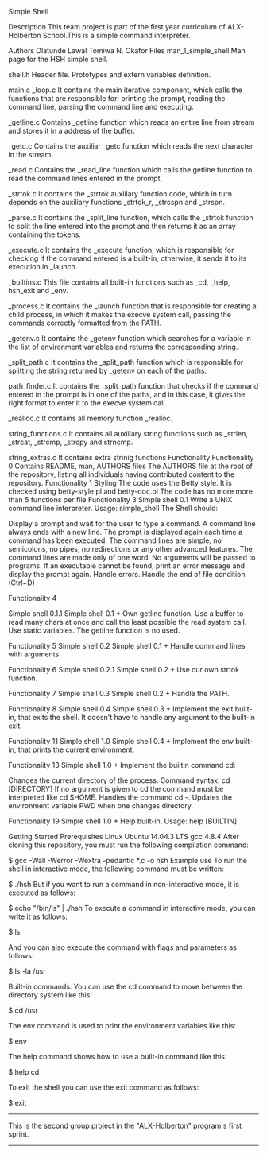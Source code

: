 Simple Shell

Description
This team project is part of the first year curriculum of ALX-Holberton School.This is a simple command interpreter.

Authors
Olatunde Lawal
Tomiwa N. Okafor
Files
man_1_simple_shell
Man page for the HSH simple shell.

shell.h
Header file. Prototypes and extern variables definition.

main.c
_loop.c
It contains the main iterative component, which calls the functions that are responsible for: printing the prompt, reading the command line, parsing the command line and executing.

_getline.c
Contains _getline function which reads an entire line from stream and stores it in a address of the buffer.

_getc.c
Contains the auxiliar _getc function which reads the next character in the stream.

_read.c
Contains the _read_line function which calls the getline function to read the command lines entered in the prompt.

_strtok.c
It contains the _strtok auxiliary function code, which in turn depends on the auxiliary functions _strtok_r, _strcspn and _strspn.

_parse.c
It contains the _split_line function, which calls the _strtok function to split the line entered into the prompt and then returns it as an array containing the tokens.

_execute.c
It contains the _execute function, which is responsible for checking if the command entered is a built-in, otherwise, it sends it to its execution in _launch.

_builtins.c
This file contains all built-in functions such as _cd, _help, hsh_exit and _env.

_process.c
It contains the _launch function that is responsible for creating a child process, in which it makes the execve system call, passing the commands correctly formatted from the PATH.

_getenv.c
It contains the _getenv function which searches for a variable in the list of environment variables and returns the corresponding string.

_split_path.c
It contains the _split_path function which is responsible for splitting the string returned by _getenv on each of the paths.

path_finder.c
It contains the _split_path function that checks if the command entered in the prompt is in one of the paths, and in this case, it gives the right format to enter it to the execve system call.

_realloc.c
It contains all memory function _realloc.

string_functions.c
It contains all auxiliary string functions such as _strlen, _strcat, _strcmp, _strcpy and strncmp.

string_extras.c
It contains extra strinig functions
Functionality
Functionality 0
Contains README, man, AUTHORS files The AUTHORS file at the root of the repository, listing all individuals having contributed content to the repository.
Functionality 1
Styling The code uses the Betty style. It is checked using betty-style.pl and betty-doc.pl The code has no more more than 5 functions per file
Functionality 3
Simple shell 0.1 Write a UNIX command line interpreter.
Usage: simple_shell The Shell should:

Display a prompt and wait for the user to type a command. A command line always ends with a new line. The prompt is displayed again each time a command has been executed. The command lines are simple, no semicolons, no pipes, no redirections or any other advanced features. The command lines are made only of one word. No arguments will be passed to programs. If an executable cannot be found, print an error message and display the prompt again. Handle errors. Handle the end of file condition (Ctrl+D)

Functionality 4

Simple shell 0.1.1 Simple shell 0.1 +
Own getline function. Use a buffer to read many chars at once and call the least possible the read system call. Use static variables. The getline function is no used.

Functionality 5
Simple shell 0.2 Simple shell 0.1 +
Handle command lines with arguments.

Functionality 6
Simple shell 0.2.1 Simple shell 0.2 +
Use our own strtok function.

Functionality 7
Simple shell 0.3 Simple shell 0.2 +
Handle the PATH.

Functionality 8
Simple shell 0.4 Simple shell 0.3 +
Implement the exit built-in, that exits the shell. It doesn't have to handle any argument to the built-in exit.

Functionality 11
Simple shell 1.0 Simple shell 0.4 +
Implement the env built-in, that prints the current environment.

Functionality 13
Simple shell 1.0 +
Implement the builtin command cd:

Changes the current directory of the process. Command syntax: cd [DIRECTORY] If no argument is given to cd the command must be interpreted like cd $HOME. Handles the command cd -. Updates the environment variable PWD when one changes directory.

Functionality 19
Simple shell 1.0 +
Help built-in. Usage: help [BUILTIN]

Getting Started
Prerequisites
Linux Ubuntu 14.04.3 LTS
gcc 4.8.4
After cloning this repository, you must run the following compilation command:

$ gcc -Wall -Werror -Wextra -pedantic *.c -o hsh
Example use
To run the shell in interactive mode, the following command must be written:

$ ./hsh
But if you want to run a command in non-interactive mode, it is executed as follows:

$ echo "/bin/ls" | ./hsh
To execute a command in interactive mode, you can write it as follows:


$ ls

And you can also execute the command with flags and parameters as follows:


$ ls -la /usr

Built-in commands:
You can use the cd command to move between the directory system like this:


$ cd /usr

The env command is used to print the environment variables like this:


$ env

The help command shows how to use a built-in command like this:


$ help cd

To exit the shell you can use the exit command as follows:


$ exit


**************************************************
This is the second group project in the "ALX-Holberton" program's first sprint.

**************************************************